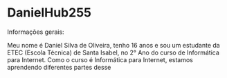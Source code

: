 # DanielHub255
Informações gerais:

Meu nome é Daniel Silva de Oliveira, tenho 16 anos e sou um estudante da ETEC (Escola Técnica) de Santa Isabel, no 2° Ano do curso de Informática para Internet.
Como o curso é Informática para Internet, estamos aprendendo diferentes partes desse 
